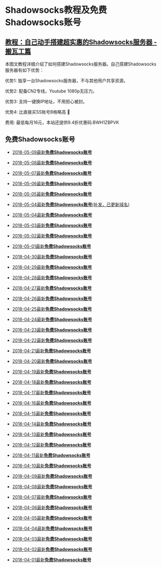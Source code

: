 # Shadowsocks教程及**免费Shadowsocks账号**

## [教程：自己动手搭建超实惠的Shadowsocks服务器 - 搬瓦工篇](https://github.com/Biulink/ShadowsocksTutorials/blob/master/%E6%95%99%E6%82%A8%E8%87%AA%E5%B7%B1%E5%8A%A8%E6%89%8B%E6%90%AD%E5%BB%BA%E8%B6%85%E5%AE%9E%E6%83%A0%E7%9A%84Shadowsocks%E6%9C%8D%E5%8A%A1%E5%99%A8%20-%20%E6%90%AC%E7%93%A6%E5%B7%A5%E7%AF%87.md)
 
  本图文教程详细介绍了如何搭建Shadowsocks服务器。自己搭建Shadowsocks服务器有如下优势：

  优势1: 独享一台Shadowsocks服务器，不与其他用户共享资源。

  优势2: 配备CN2专线，Youtube 1080p无压力。

  优势3: 支持一键换IP地址，不用担心被封。

  优势4: 比直接买SS账号B格略高 🙂

  费用: 最低每月16元，本站还提供9.4折优惠码:BWH1ZBPVK  

## 免费Shadowsocks账号
- [2018-05-09最新**免费Shadowsocks账号**](https://github.com/Biulink/ShadowsocksTutorials/blob/master/publish/2018-05-09%E6%9C%80%E6%96%B0%E5%85%8D%E8%B4%B9Shadowsocks%E8%B4%A6%E5%8F%B7.md)

- [2018-05-08最新**免费Shadowsocks账号**](https://github.com/Biulink/ShadowsocksTutorials/blob/master/publish/2018-05-08%E6%9C%80%E6%96%B0%E5%85%8D%E8%B4%B9Shadowsocks%E8%B4%A6%E5%8F%B7.md)

- [2018-05-07最新**免费Shadowsocks账号**](https://github.com/Biulink/ShadowsocksTutorials/blob/master/publish/2018-05-07%E6%9C%80%E6%96%B0%E5%85%8D%E8%B4%B9Shadowsocks%E8%B4%A6%E5%8F%B7.md)

- [2018-05-06最新**免费Shadowsocks账号**](https://github.com/Biulink/ShadowsocksTutorials/blob/master/publish/2018-05-06%E6%9C%80%E6%96%B0%E5%85%8D%E8%B4%B9Shadowsocks%E8%B4%A6%E5%8F%B7.md)

- [2018-05-05最新**免费Shadowsocks账号**](https://github.com/Biulink/ShadowsocksTutorials/blob/master/publish/2018-05-05%E6%9C%80%E6%96%B0%E5%85%8D%E8%B4%B9Shadowsocks%E8%B4%A6%E5%8F%B7.md)

- [2018-05-04最新**免费Shadowsocks账号**(补发，已更新域名)](https://github.com/Biulink/ShadowsocksTutorials/blob/master/publish/2018-05-04%E6%9C%80%E6%96%B0%E5%85%8D%E8%B4%B9Shadowsocks%E8%B4%A6%E5%8F%B7.md)

- [2018-05-04最新**免费Shadowsocks账号**](https://github.com/Biulink/ShadowsocksTutorials/blob/master/publish/2018-05-04%E6%9C%80%E6%96%B0%E5%85%8D%E8%B4%B9Shadowsocks%E8%B4%A6%E5%8F%B7.md)

- [2018-05-03最新**免费Shadowsocks账号**](https://github.com/Biulink/ShadowsocksTutorials/blob/master/publish/2018-05-03%E6%9C%80%E6%96%B0%E5%85%8D%E8%B4%B9Shadowsocks%E8%B4%A6%E5%8F%B7.md)

- [2018-05-02最新**免费Shadowsocks账号**](https://github.com/Biulink/ShadowsocksTutorials/blob/master/publish/2018-05-02%E6%9C%80%E6%96%B0%E5%85%8D%E8%B4%B9Shadowsocks%E8%B4%A6%E5%8F%B7.md)

- [2018-05-01最新**免费Shadowsocks账号**](https://github.com/Biulink/ShadowsocksTutorials/blob/master/publish/2018-05-01%E6%9C%80%E6%96%B0%E5%85%8D%E8%B4%B9Shadowsocks%E8%B4%A6%E5%8F%B7.md)

- [2018-04-30最新**免费Shadowsocks账号**](https://github.com/Biulink/ShadowsocksTutorials/blob/master/publish/2018-04-30%E6%9C%80%E6%96%B0%E5%85%8D%E8%B4%B9Shadowsocks%E8%B4%A6%E5%8F%B7.md)

- [2018-04-29最新**免费Shadowsocks账号**](https://github.com/Biulink/ShadowsocksTutorials/blob/master/publish/2018-04-29%E6%9C%80%E6%96%B0%E5%85%8D%E8%B4%B9Shadowsocks%E8%B4%A6%E5%8F%B7.md)

- [2018-04-28最新**免费Shadowsocks账号**](https://github.com/Biulink/ShadowsocksTutorials/blob/master/publish/2018-04-28%E6%9C%80%E6%96%B0%E5%85%8D%E8%B4%B9Shadowsocks%E8%B4%A6%E5%8F%B7.md)

- [2018-04-27最新**免费Shadowsocks账号**](https://github.com/Biulink/ShadowsocksTutorials/blob/master/publish/2018-04-27%E6%9C%80%E6%96%B0%E5%85%8D%E8%B4%B9Shadowsocks%E8%B4%A6%E5%8F%B7.md)

- [2018-04-26最新**免费Shadowsocks账号**](https://github.com/Biulink/ShadowsocksTutorials/blob/master/publish/2018-04-26%E6%9C%80%E6%96%B0%E5%85%8D%E8%B4%B9Shadowsocks%E8%B4%A6%E5%8F%B7.md)

- [2018-04-25最新**免费Shadowsocks账号**](https://github.com/Biulink/ShadowsocksTutorials/blob/master/publish/2018-04-25%E6%9C%80%E6%96%B0%E5%85%8D%E8%B4%B9Shadowsocks%E8%B4%A6%E5%8F%B7.md)

- [2018-04-24最新**免费Shadowsocks账号**](https://github.com/Biulink/ShadowsocksTutorials/blob/master/publish/2018-04-24%E6%9C%80%E6%96%B0%E5%85%8D%E8%B4%B9Shadowsocks%E8%B4%A6%E5%8F%B7.md)

- [2018-04-23最新**免费Shadowsocks账号**](https://github.com/Biulink/ShadowsocksTutorials/blob/master/publish/2018-04-23%E6%9C%80%E6%96%B0%E5%85%8D%E8%B4%B9Shadowsocks%E8%B4%A6%E5%8F%B7.md)

- [2018-04-22最新**免费Shadowsocks账号**](https://github.com/Biulink/ShadowsocksTutorials/blob/master/publish/2018-04-22%E6%9C%80%E6%96%B0%E5%85%8D%E8%B4%B9Shadowsocks%E8%B4%A6%E5%8F%B7.md)

- [2018-04-21最新**免费Shadowsocks账号**](https://github.com/Biulink/ShadowsocksTutorials/blob/master/publish/2018-04-21%E6%9C%80%E6%96%B0%E5%85%8D%E8%B4%B9Shadowsocks%E8%B4%A6%E5%8F%B7.md)

- [2018-04-20最新**免费Shadowsocks账号**](https://github.com/Biulink/ShadowsocksTutorials/blob/master/publish/2018-04-20%E6%9C%80%E6%96%B0%E5%85%8D%E8%B4%B9Shadowsocks%E8%B4%A6%E5%8F%B7.md)

- [2018-04-19最新**免费Shadowsocks账号**](https://github.com/Biulink/ShadowsocksTutorials/blob/master/publish/2018-04-19%E6%9C%80%E6%96%B0%E5%85%8D%E8%B4%B9Shadowsocks%E8%B4%A6%E5%8F%B7.md)

- [2018-04-18最新**免费Shadowsocks账号**](https://github.com/Biulink/ShadowsocksTutorials/blob/master/publish/2018-04-18%E6%9C%80%E6%96%B0%E5%85%8D%E8%B4%B9Shadowsocks%E8%B4%A6%E5%8F%B7.md)

- [2018-04-17最新**免费Shadowsocks账号**](https://github.com/Biulink/ShadowsocksTutorials/blob/master/publish/2018-04-17%E6%9C%80%E6%96%B0%E5%85%8D%E8%B4%B9Shadowsocks%E8%B4%A6%E5%8F%B7.md)

- [2018-04-16最新**免费Shadowsocks账号**](https://github.com/Biulink/ShadowsocksTutorials/blob/master/publish/2018-04-16%E6%9C%80%E6%96%B0%E5%85%8D%E8%B4%B9Shadowsocks%E8%B4%A6%E5%8F%B7.md)

- [2018-04-15最新**免费Shadowsocks账号**](https://github.com/Biulink/ShadowsocksTutorials/blob/master/publish/2018-04-15%E6%9C%80%E6%96%B0%E5%85%8D%E8%B4%B9Shadowsocks%E8%B4%A6%E5%8F%B7.md)

- [2018-04-14最新**免费Shadowsocks账号**](https://github.com/Biulink/ShadowsocksTutorials/blob/master/publish/2018-04-14%E6%9C%80%E6%96%B0%E5%85%8D%E8%B4%B9Shadowsocks%E8%B4%A6%E5%8F%B7.md)

- [2018-04-13最新**免费Shadowsocks账号**](https://github.com/Biulink/ShadowsocksTutorials/blob/master/publish/2018-04-13%E6%9C%80%E6%96%B0%E5%85%8D%E8%B4%B9Shadowsocks%E8%B4%A6%E5%8F%B7.md)

- [2018-04-12最新**免费Shadowsocks账号**](https://github.com/Biulink/ShadowsocksTutorials/blob/master/publish/2018-04-12%E6%9C%80%E6%96%B0%E5%85%8D%E8%B4%B9Shadowsocks%E8%B4%A6%E5%8F%B7.md)

- [2018-04-11最新**免费Shadowsocks账号**](https://github.com/Biulink/ShadowsocksTutorials/blob/master/publish/2018-04-11%E6%9C%80%E6%96%B0%E5%85%8D%E8%B4%B9Shadowsocks%E8%B4%A6%E5%8F%B7.md)

- [2018-04-10最新**免费Shadowsocks账号**](https://github.com/Biulink/ShadowsocksTutorials/blob/master/publish/2018-04-10%E6%9C%80%E6%96%B0%E5%85%8D%E8%B4%B9Shadowsocks%E8%B4%A6%E5%8F%B7.md)

- [2018-04-09最新**免费Shadowsocks账号**](https://github.com/Biulink/ShadowsocksTutorials/blob/master/publish/2018-04-09%E6%9C%80%E6%96%B0%E5%85%8D%E8%B4%B9Shadowsocks%E8%B4%A6%E5%8F%B7.md)

- [2018-04-08最新**免费Shadowsocks账号**](https://github.com/Biulink/ShadowsocksTutorials/blob/master/publish/2018-04-08%E6%9C%80%E6%96%B0%E5%85%8D%E8%B4%B9Shadowsocks%E8%B4%A6%E5%8F%B7.md)

- [2018-04-07最新**免费Shadowsocks账号**](https://github.com/Biulink/ShadowsocksTutorials/blob/master/publish/2018-04-07%E6%9C%80%E6%96%B0%E5%85%8D%E8%B4%B9Shadowsocks%E8%B4%A6%E5%8F%B7.md)

- [2018-04-06最新**免费Shadowsocks账号**](https://github.com/Biulink/ShadowsocksTutorials/blob/master/publish/2018-04-06%E6%9C%80%E6%96%B0%E5%85%8D%E8%B4%B9Shadowsocks%E8%B4%A6%E5%8F%B7.md)

- [2018-04-05最新**免费Shadowsocks账号**](https://github.com/Biulink/ShadowsocksTutorials/blob/master/publish/2018-04-05%E6%9C%80%E6%96%B0%E5%85%8D%E8%B4%B9Shadowsocks%E8%B4%A6%E5%8F%B7.md)

- [2018-04-04最新**免费Shadowsocks账号**](https://github.com/Biulink/ShadowsocksTutorials/blob/master/publish/2018-04-04%E6%9C%80%E6%96%B0%E5%85%8D%E8%B4%B9Shadowsocks%E8%B4%A6%E5%8F%B7.md)

- [2018-04-03最新**免费Shadowsocks账号**](https://github.com/Biulink/ShadowsocksTutorials/blob/master/publish/2018-04-03%E6%9C%80%E6%96%B0%E5%85%8D%E8%B4%B9Shadowsocks%E8%B4%A6%E5%8F%B7.md)

- [2018-04-02最新**免费Shadowsocks账号**](https://github.com/Biulink/ShadowsocksTutorials/blob/master/publish/2018-04-02%E6%9C%80%E6%96%B0%E5%85%8D%E8%B4%B9Shadowsocks%E8%B4%A6%E5%8F%B7.md)

- [2018-04-01最新**免费Shadowsocks账号**](https://github.com/Biulink/ShadowsocksTutorials/blob/master/publish/2018-04-01%E6%9C%80%E6%96%B0%E5%85%8D%E8%B4%B9Shadowsocks%E8%B4%A6%E5%8F%B7.md)
